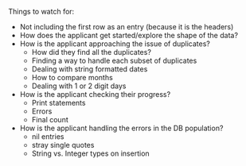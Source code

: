 Things to watch for:
* Not including the first row as an entry (because it is the headers)
* How does the applicant get started/explore the shape of the data?
* How is the applicant approaching the issue of duplicates?
  * How did they find all the duplicates?
  * Finding a way to handle each subset of duplicates
  * Dealing with string formatted dates
  * How to compare months
  * Dealing with 1 or 2 digit days
* How is the applicant checking their progress?
  * Print statements
  * Errors
  * Final count
* How is the applicant handling the errors in the DB population?
  * nil entries
  * stray single quotes
  * String vs. Integer types on insertion
